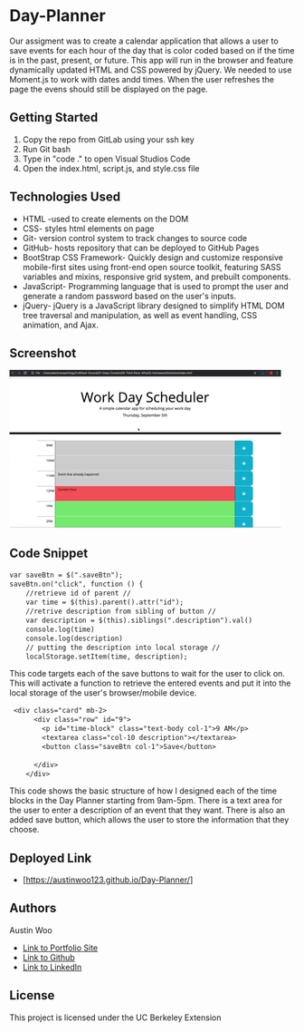 # Day-Planner
Our assigment was to create a calendar application that allows a user to save events for each hour of the day that is color coded based on if the time is in the past, present, or future. This app will run in the browser and feature dynamically updated HTML and CSS powered by jQuery. We needed to use Moment.js to work with dates andd times. When the user refreshes the page the evens should still be displayed on the page. 

## Getting Started
1. Copy the repo from GitLab using your ssh key
2. Run Git bash
3. Type in "code ." to open Visual Studios Code
4. Open the index.html, script.js, and style.css file

## Technologies Used
- HTML -used to create elements on the DOM
- CSS- styles html elements on page
- Git- version control system to track changes to source code
- GitHub- hosts repository that can be deployed to GitHub Pages
- BootStrap CSS Framework- Quickly design and customize responsive mobile-first sites using front-end open source toolkit, featuring SASS variables and mixins, responsive grid system, and prebuilt components.
- JavaScript- Programming language that is used to prompt the user and generate a random password based on the user's inputs. 
- jQuery- jQuery is a JavaScript library designed to simplify HTML DOM tree traversal and manipulation, as well as event handling, CSS animation, and Ajax.

## Screenshot
![Alt Text](https://raw.githubusercontent.com/austinwoo123/Day-Planner/main/Assets/05-third-party-apis-homework-demo.gif)

## Code Snippet
```
var saveBtn = $(".saveBtn");
saveBtn.on("click", function () {
    //retrieve id of parent //
    var time = $(this).parent().attr("id");
    //retrive description from sibling of button //
    var description = $(this).siblings(".description").val()
    console.log(time)
    console.log(description)
    // putting the description into local storage //
    localStorage.setItem(time, description);
```

This code targets each of the save buttons to wait for the user to click on. This will activate a function to retrieve the entered events and put it into the local storage of the user's browser/mobile device. 

```
 <div class="card" mb-2>
      <div class="row" id="9">
        <p id="time-block" class="text-body col-1">9 AM</p>
        <textarea class="col-10 description"></textarea>
        <button class="saveBtn col-1">Save</button>

      </div>
    </div>
```
This code shows the basic structure of how I designed each of the time blocks in the Day Planner starting from 9am-5pm. There is a text area for the user to enter a description of an event that they want. There is also an added save button, which allows the user to store the information that they choose.

## Deployed Link

* [https://austinwoo123.github.io/Day-Planner/]

## Authors
Austin Woo
- [Link to Portfolio Site](https://github.com/austinwoo123/Day-Planner)
- [Link to Github](https://github.com/austinwoo123)
- [Link to LinkedIn](https://www.linkedin.com/in/awoo95/)

## License

This project is licensed under the UC Berkeley Extension